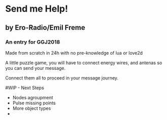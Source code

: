 # Send me Help!
## by Ero-Radio/Emil Freme
### An entry for GGJ2018

Made from scratch in 24h with no pre-knowledge of lua or love2d

A little puzzle game, you will have to connect energy wires, and antenas so you can send your message.

Connect them all to proceed in your message journey.

#WIP - Next Steps
- Nodes agroupment
- Pulse missing points
- More object types
- 
